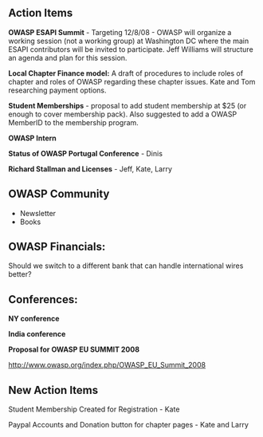 ## Action Items

**OWASP ESAPI Summit** - Targeting 12/8/08 - OWASP will organize a
working session (not a working group) at Washington DC where the main
ESAPI contributors will be invited to participate. Jeff Williams will
structure an agenda and plan for this session.

**Local Chapter Finance model:** A draft of procedures to include roles
of chapter and roles of OWASP regarding these chapter issues. Kate and
Tom researching payment options.

**Student Memberships** - proposal to add student membership at $25 (or
enough to cover membership pack). Also suggested to add a OWASP MemberID
to the membership program.

**OWASP Intern**

**Status of OWASP Portugal Conference** - Dinis

**Richard Stallman and Licenses** - Jeff, Kate, Larry

## OWASP Community

  - Newsletter
  - Books

## **OWASP Financials:**

Should we switch to a different bank that can handle international wires
better?

## **Conferences:**

**NY conference**

**India conference**

**Proposal for OWASP EU SUMMIT 2008**

<http://www.owasp.org/index.php/OWASP_EU_Summit_2008>

## **New Action Items**

Student Membership Created for Registration - Kate

Paypal Accounts and Donation button for chapter pages - Kate and Larry